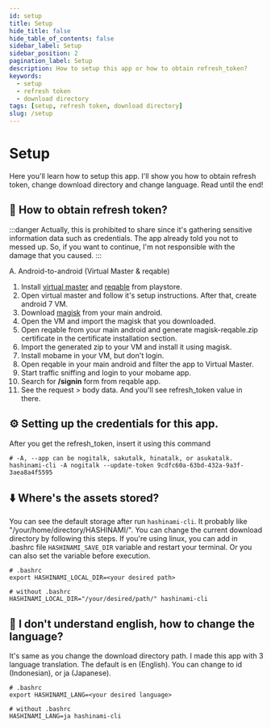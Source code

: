 ```yaml
---
id: setup
title: Setup
hide_title: false
hide_table_of_contents: false
sidebar_label: Setup
sidebar_position: 2
pagination_label: Setup
description: How to setup this app or how to obtain refresh_token?
keywords:
  - setup
  - refresh token
  - download directory
tags: [setup, refresh token, download directory]
slug: /setup
---
```


# Setup
Here you'll learn how to setup this app. 
I'll show you how to obtain refresh token, change download directory and change language. 
Read until the end!

## 🔐 How to obtain refresh token?
:::danger
Actually, this is prohibited to share since it's 
gathering sensitive information data such as credentials. 
The app already told you not to messed up. So, if you want 
to continue, I'm not responsible with the damage that you caused.
:::

A. Android-to-android (Virtual Master & reqable)
1. Install [virtual master](https://play.google.com/store/apps/details?id=com.clone.android.dual.space) and [reqable](https://play.google.com/store/apps/details?id=com.reqable.android) from playstore.
2. Open virtual master and follow it's setup instructions. After that, create android 7 VM. 
3. Download [magisk](https://github.com/topjohnwu/magisk/releases) from your main android.
4. Open the VM and import the magisk that you downloaded. 
5. Open reqable from your main android and generate magisk-reqable.zip certificate in the certificate installation section.
6. Import the generated zip to your VM and install it using magisk.
7. Install mobame in your VM, but don't login. 
8. Open reqable in your main android and filter the app to Virtual Master.
9. Start traffic sniffing and login to your mobame app.
10. Search for **/signin** form from reqable app.
11. See the request > body data. And you'll see refresh_token value in there. 


## ⚙️ Setting up the credentials for this app.
After you get the refresh_token, insert it using this command
```
# -A, --app can be nogitalk, sakutalk, hinatalk, or asukatalk.
hashinami-cli -A nogitalk --update-token 9cdfc60a-63bd-432a-9a3f-3aea8a4f5595
```

## ⬇️ Where's the assets stored?
You can see the default storage after run `hashinami-cli`. 
It probably like "/your/home/directory/HASHINAMI/". 
You can change the current download directory by following this steps. 
If you're using linux, you can add in .bashrc file `HASHINAMI_SAVE_DIR` variable and restart your terminal. 
Or you can also set the variable before execution. 
```
# .bashrc
export HASHINAMI_LOCAL_DIR=<your desired path>

# without .bashrc
HASHINAMI_LOCAL_DIR="/your/desired/path/" hashinami-cli
```

## 💬 I don't understand english, how to change the language?
It's same as you change the download directory path. 
I made this app with 3 language translation. 
The default is en (English). You can change to id (Indonesian), or ja (Japanese). 
```
# .bashrc
export HASHINAMI_LANG=<your desired language>

# without .bashrc
HASHINAMI_LANG=ja hashinami-cli
```